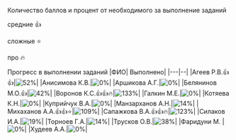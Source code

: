 Количество баллов и процент от необходимого за выполнение заданий

средние :+1:

сложные :star:

про :fire: 

Прогресс в выполнении заданий 
|ФИО| Выполнено|
|---|--|
|Агеев Р.В.:+1::+1:|![52%](https://progress-bar.dev/52/?title=11)|
|Анисимова К.В.|![0%](https://progress-bar.dev/0/?title=0)|
|Аршикова А.Г.|![0%](https://progress-bar.dev/0/?title=0)|
|Белянинов М.О.:+1:|![42%](https://progress-bar.dev/42/?title=9)|
|Воронов К.С.:+1::+1::fire:|![133%](https://progress-bar.dev/133/?title=28)|
|Галкин М.Е.|![0%](https://progress-bar.dev/0/?title=0)|
|Котяева К.Н.|![0%](https://progress-bar.dev/0/?title=0)|
|Куприйчук В.А.|![0%](https://progress-bar.dev/0/?title=0)|
|Манзарханов А.Н.|![14%](https://progress-bar.dev/14/?title=3)|
|Михаханов А.А.:+1::+1::star:|![109%](https://progress-bar.dev/109/?title=23)|
|Сапажкова В.А.:+1::+1::fire:|![123%](https://progress-bar.dev/123/?title=26)|
|Силаков И.А.|![19%](https://progress-bar.dev/19/?title=4)|
|Торноев Г.А.|![14%](https://progress-bar.dev/14/?title=3)|
|Трусков О.В.|![38%](https://progress-bar.dev/38/?title=8)|
|Фаридуни М. |![0%](https://progress-bar.dev/0/?title=0)|
|Худеев А.А.|![0%](https://progress-bar.dev/0/?title=0)|








